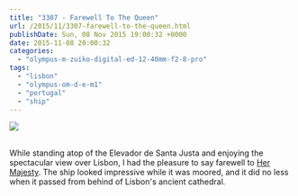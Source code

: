 ```yaml
---
title: "3307 - Farewell To The Queen"
url: /2015/11/3307-farewell-to-the-queen.html
publishDate: Sun, 08 Nov 2015 19:00:32 +0000
date: 2015-11-08 20:00:32
categories: 
  - "olympus-m-zuiko-digital-ed-12-40mm-f2-8-pro"
tags: 
  - "lisbon"
  - "olympus-om-d-e-m1"
  - "portugal"
  - "ship"
---
```

<div class="container">
<div class="center"><a target="_blank" href="https://d25zfm9zpd7gm5.cloudfront.net/1200x1200/2015/20150902_170123_lr.jpg"><img class="webfeedsFeaturedVisual" src="https://d25zfm9zpd7gm5.cloudfront.net/0600x0600/2015/20150902_170123_lr.jpg" /></a></div>
</div>
<br />

While standing atop of the Elevador de Santa Justa and enjoying the spectacular view over Lisbon, I had the pleasure to say farewell to <a href="/2015/10/3289-her-majesty.html" target="_blank">Her Majesty</a>. The ship looked impressive while it was moored, and it did no less when it passed from behind of Lisbon's ancient cathedral.
